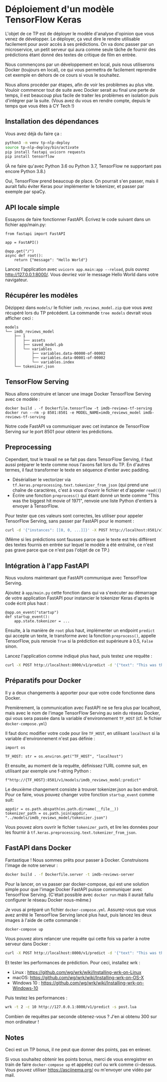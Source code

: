 # Déploiement d'un modèle TensorFlow Keras

L'objet de ce TP est de déployer le modèle d'analyse d'opinion que
vous venez de développer. Le déployer, ça veut dire le rendre
utilisable facilement pour avoir accès à ses prédictions. On va donc
passer par un microservice, un petit serveur qui aura comme seule
tâche de fournir des prédictions étant donné des textes de critique de
film en entrée.

Nous commençons par un développement en local, puis nous utiliserons
Docker (toujours en local), ce qui vous permettra de facilement
reprendre cet exemple en dehors de ce cours si vous le souhaitez.

Nous allons procéder par étapes, afin de voir les problèmes au plus
vite. Vouloir commencer tout de suite avec Docker serait au final une
perte de temps, il est beaucoup plus facile de traiter les problèmes
en isolation puis d'intégrer par la suite. (Vous avez du vous en
rendre compte, depuis le temps que vous êtes à CY Tech !)

## Installation des dépendances

Vous avez déjà du faire ça :

```bash
python3 -m venv tp-nlp-deploy
source tp-nlp-deploy/bin/activate
pip install fastapi uvicorn requests
pip install tensorflow
```

(À ne faire qu'avec Python 3.6 ou Python 3.7, TensorFlow ne supportant
pas encore Python 3.8.)

Oui, TensorFlow prend beaucoup de place. On pourrait s'en passer, mais
il aurait fallu éviter Keras pour implémenter le tokenizer, et passer
par exemple par spaCy.

## API locale simple

Essayons de faire fonctionner FastAPI. Écrivez le code suivant dans un
fichier app/main.py:

```python3
from fastapi import FastAPI

app = FastAPI()

@app.get("/")
async def root():
    return {"message": "Hello World"}
```


Lancez l'application avec `uvicorn app.main:app --reload`, puis ouvrez
<http://127.0.0.1:8000/>. Vous devriez voir le message Hello World
dans votre navigateur.

## Récupérer les modèles

Dézippez dans `models/` le fichier `imdb_reviews_model.zip` que vous
avez récupéré lors du TP précédent. La commande `tree models` devrait
vous afficher ceci :

```
models
└── imdb_reviews_model
    ├── 1
    │   ├── assets
    │   ├── saved_model.pb
    │   └── variables
    │       ├── variables.data-00000-of-00002
    │       ├── variables.data-00001-of-00002
    │       └── variables.index
    └── tokenizer.json
```

## TensorFlow Serving

Nous allons construire et lancer une image Docker TensorFlow Serving
avec ce modèle :

```
docker build . -f Dockerfile.tensorflow -t imdb-reviews-tf-serving
docker run --rm -p 8501:8501 -e MODEL_NAME=imdb_reviews_model imdb-reviews-tf-serving
```

Notre code FastAPI va communiquer avec cet instance de TensorFlow
Serving sur le port 8501 pour obtenir les prédictions.

## Preprocessing

Cependant, tout le travail ne se fait pas dans TensorFlow Serving, il
faut aussi préparer le texte comme nous l'avons fait lors du TP. En
d'autres termes, il faut transformer le texte en séquence d'entier avec
padding.

 * Désérialiser le vectorizer via
   `tf.keras.preprocessing.text.tokenizer_from_json` (qui prend une
   chaîne de caractères, c'est à vous d'ouvrir le fichier et d'appeler
   `read()`)
 * Écrire une fonction `preprocess()` qui étant donné un texte comme
   "This was the biggest hit movie of 1971", renvoie une liste Python
   d'entiers à envoyer à TensorFlow.

Pour tester que ces valeurs sont correctes, les utiliser pour appeler
TensorFlow Serving, sans passer par FastAPI pour le moment :

```bash
curl -d '{"instances": [[0, 0, ...]]}' -X POST http://localhost:8501/v1/models/imdb_reviews_model:predict
```

(Même si les prédictions sont fausses parce que le texte est très
différent des textes fournis en entrée sur lequel le modèle a été
entraîné, ce n'est pas grave parce que ce n'est pas l'objet de ce TP.)

## Intégration à l'app FastAPI

Nous voulons maintenant que FastAPI communique avec TensorFlow
Serving.

Ajoutez à `app/main.py` cette fonction dans qui va s'exécuter au
démarrage de votre application FastAPI pour instancier le tokenizer
Keras d'après le code écrit plus haut :

```python3
@app.on_event("startup")
def startup_event():
    app.state.tokenizer = ...
```

Ensuite, à la manière de `root` plus haut, implémenter un endpoint
`predict` qui accepte un texte, le transforme avec la fonction
`preprocess()`, appelle TensorFlow, puis renvoie `True` si la prédiction
est supérieure à 0.5, `False` sinon.

Lancez l'application comme indiqué plus haut, puis testez une requête
:

```bash
curl -X POST http://localhost:8000/v1/predict -d '{"text": "This was the biggest hit movie of 1971"}
```

## Préparatifs pour Docker

Il y a deux changements à apporter pour que votre code fonctionne dans
Docker.

Premièrement, la communication avec FastAPI ne se fera plus par
localhost, mais avec le nom de l'image TensorFlow Serving au sein du
réseau Docker, qui vous sera passée dans la variable d'environnement
`TF_HOST` (cf. le fichier `docker-compose.yml`)

Il faut donc modifier votre code pour lire `TF_HOST`, en utilisant
`localhost` si la variable d'environnement n'est pas définie :

```python3
import os

TF_HOST: str = os.environ.get("TF_HOST", "localhost")
```

Et ensuite, au moment de la requête, définissez l'URL comme suit, en
utilisant par exemple une f-string Python :

```python3
f"http://{TF_HOST}:8501/v1/models/imdb_reviews_model:predict"
```

Le deuxième changement consiste à trouver tokenizer.json au bon
endroit. Pour ce faire, vous pouvez changer votre fonction
`startup_event` comme suit:

```python3
appdir = os.path.abspath(os.path.dirname(__file__))
tokenizer_path = os.path.join(appdir, "../models/imdb_reviews_model/tokenizer.json")
```

Vous pouvez alors ouvrir le fichier `tokenizer_path`, et lire les
données pour les fournir à
`tf.keras.preprocessing.text.tokenizer_from_json`.

## FastAPI dans Docker

Fantastique ! Nous sommes prêts pour passer à Docker. Construisons
l'image de notre serveur :

```bash
docker build . -f Dockerfile.server -t imdb-reviews-server
```

Pour la lancer, on va passer par docker-compose, qui est une solution
simple pour que l'image Docker FastAPI puisse communiquer avec
TensorFlow Serving. (C'était possible avec `docker run` mais il aurait
fallu configurer le réseau Docker nous-même.)

Je vous ai préparé un fichier `docker-compose.yml`. Assurez-vous que
vous avez arrêté le TensorFlow Serving lancé plus haut, puis lancez
les deux images à l'aide de cette commande :

```bash
docker-compose up
```

Vous pouvez alors relancer une requête qui cette fois va parler à notre
serveur dans Docker :

```bash
curl -X POST http://localhost:8000/v1/predict -d '{"text": "This was the biggest hit movie of 1971"}'
```

Et tester les performances de prédiction. Pour ceci, installez wrk :

 * Linux : https://github.com/wg/wrk/wiki/Installing-wrk-on-Linux
 * macOS: https://github.com/wg/wrk/wiki/Installing-wrk-on-OS-X
 * Windows 10 : https://github.com/wg/wrk/wiki/Installing-wrk-on-Windows-10

Puis testez les performances :

```bash
wrk -t 2 -c 10 http://127.0.0.1:8000/v1/predict -s post.lua
```

Combien de requêtes par seconde obtenez-vous ? J'en ai obtenu 300 sur
mon ordinateur !

## Notes

Ceci est un TP bonus, il ne peut que donner des points, pas en
enlever.

Si vous souhaitez obtenir les points bonus, merci de vous enregistrer
en train de faire `docker-compose up` et appelez curl ou wrk comme
ci-dessus. Vous pouvez utiliser https://asciinema.org/ ou m'envoyer
une vidéo par mail.
